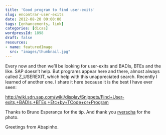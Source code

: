```yaml
---
title: 'Good program to find user-exits'
slug: encontrar-user-exits
date: 2012-08-20 09:00:00
tags: [enhancements, link]
categories: [dicas]
wordpressId: 1898
draft: false
resources:
- name: featuredImage
  src: "images/thumbnail.jpg"
---
```

Every now and then we’ll be looking for user-exits and BADIs, BTEs and the like. SAP doesn’t help. But programs appear here and there, almost always called Z_USEREXIT, which help with this unappreciated search. Recently I learned of another one. I share it here because it is the best I have ever seen:

<http://wiki.sdn.sap.com/wiki/display/Snippets/Find+User-exits,+BADIs,+BTEs,+Etc+by+TCode+or+Program>

Thanks to Bruno Esperança for the tip.
And thank you [rverscha][1] for the photo.

Greetings from Abapinho.

   [1]: http://www.flickr.com/photos/rodrigo_verschae/3709407548/
